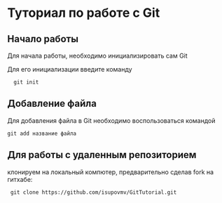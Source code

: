 # Туториал по работе с Git

## Начало работы

Для начала работы, необходимо инициализировать сам Git

Для его инициализации введите команду 

```
  git init
```

## Добавление файла

Для добавления файла в Git необходимо воспользоваться командой 

```
git add название файла
```

## Для работы с удаленным репозиторием

клонируем на локальный компютер, предварительно сделав fork на гитхабе:
```
 git clone https://github.com/isupovmv/GitTutorial.git
 ```

 